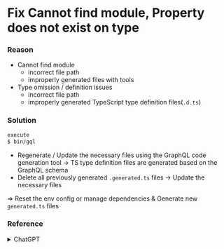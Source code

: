 Fix Cannot find module, Property does not exist on type
===

### Reason
- Cannot find module
    - incorrect file path
    - improperly generated files with tools
- Type omission / definition issues
    - incorrect file path
    - improperly generated TypeScript type definition files(`.d.ts`)

### Solution
```bash
execute
$ bin/gql
```
- Regenerate / Update the necessary files using the GraphQL code generation tool $\rightarrow$ TS type definition files are generated based on the GraphQL schema <br>
- Delete all previously generated `.generated.ts` files $\rightarrow$ Update the necessary files <br>

$\Rightarrow$ Reset the env config or manage dependencies & Generate new `generated.ts` files

### Reference
<details>
<summary>ChatGPT</summary>
코드 생성 및 업데이트:

bin/gql 스크립트를 실행하여 GraphQL 코드 생성 도구인 graphql-codegen을 통해 필요한 파일들을 다시 생성하거나 업데이트했습니다. 이 과정에서 GraphQL 스키마를 기반으로 TypeScript 타입 정의 파일들이 생성됩니다.

파일 정리 및 빌드:

find app/javascript -name "*.generated.ts*" -type f -exec rm {} \; 명령어를 사용하여 이전에 생성된 .generated.ts 파일들을 모두 삭제한 후, 새로운 코드 생성 과정을 통해 필요한 파일들을 업데이트했습니다.

환경 설정 및 종속성 관리:

bin/gql 실행은 프로젝트의 환경 설정을 다시 초기화하거나, 필요한 종속성을 관리할 수 있는 기회를 제공합니다.

실행 후 결과:

bin/gql 실행 후에는 코드 생성이나 설정 업데이트로 인해 이전에 발생했던 에러들이 해결되었습니다. 새로운 .generated.ts 파일들이 생성되어 TypeScript가 필요한 모듈과 타입을 올바르게 인식할 수 있게 되었습니다.
또한, 프로젝트의 설정과 환경이 초기화되어 프로젝트의 전반적인 빌드 및 실행이 원활하게 진행될 수 있습니다.
</details>